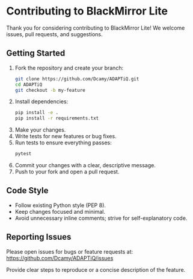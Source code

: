 # Contributing to BlackMirror Lite

Thank you for considering contributing to BlackMirror Lite! We welcome issues, pull requests, and suggestions.

## Getting Started

1. Fork the repository and create your branch:
   ```bash
   git clone https://github.com/Dcamy/ADAPTiQ.git
   cd ADAPTiQ
   git checkout -b my-feature
   ```
2. Install dependencies:
   ```bash
   pip install -e .
   pip install -r requirements.txt
   ```
3. Make your changes.
4. Write tests for new features or bug fixes.
5. Run tests to ensure everything passes:
   ```bash
   pytest
   ```
6. Commit your changes with a clear, descriptive message.
7. Push to your fork and open a pull request.

## Code Style

- Follow existing Python style (PEP 8).
- Keep changes focused and minimal.
- Avoid unnecessary inline comments; strive for self-explanatory code.

## Reporting Issues

Please open issues for bugs or feature requests at:
https://github.com/Dcamy/ADAPTiQ/issues

Provide clear steps to reproduce or a concise description of the feature.
